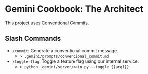 # Gemini Cookbook: The Architect

This project uses Conventional Commits.

## Slash Commands
- `/commit`: Generate a conventional commit message.
  - `> .gemini/prompts/conventional_commit.md`
- `/toggle-flag`: Toggle a feature flag using our internal service.
  - `> python .gemini/server/main.py --toggle {{arg1}}`
